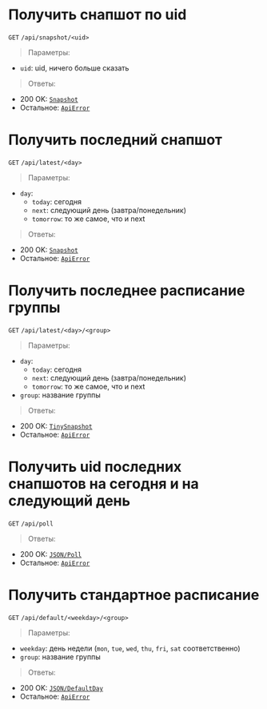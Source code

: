 # Получить снапшот по uid
`GET` `/api/snapshot/<uid>`

> Параметры:
* `uid`: uid, ничего больше сказать

> Ответы:
* 200 OK: [`Snapshot`](https://github.com/pashokitsme/maiq-web-api/blob/master/docs/api_returns.md#jsonsnapshot)
* Остальное: [`ApiError`](https://github.com/pashokitsme/maiq-web-api/blob/master/docs/api_returns.md#jsonapierror)
  
# Получить последний снапшот
`GET` `/api/latest/<day>`

> Параметры:
* `day`: 
  * `today`: сегодня
  * `next`: следующий день (завтра/понедельник)
  * `tomorrow`: то же самое, что и next

> Ответы:
* 200 OK: [`Snapshot`](https://github.com/pashokitsme/maiq-web-api/blob/master/docs/api_returns.md#jsonsnapshot)
* Остальное: [`ApiError`](https://github.com/pashokitsme/maiq-web-api/blob/master/docs/api_returns.md#jsonapierror)

# Получить последнее расписание группы
`GET` `/api/latest/<day>/<group>`

> Параметры:
* `day`: 
  * `today`: сегодня
  * `next`: следующий день (завтра/понедельник)
  * `tomorrow`: то же самое, что и next
* `group`: название группы

> Ответы:
* 200 OK: [`TinySnapshot`](https://github.com/pashokitsme/maiq-web-api/blob/master/docs/api_returns.md#jsontinysnapshot)
* Остальное: [`ApiError`](https://github.com/pashokitsme/maiq-web-api/blob/master/docs/api_returns.md#jsonapierror)

# Получить uid последних снапшотов на сегодня и на следующий день
`GET` `/api/poll`

> Ответы:
* 200 OK: [`JSON/Poll`](https://github.com/pashokitsme/maiq-web-api/blob/master/docs/api_returns.md#jsonpoll)
* Остальное: [`ApiError`](https://github.com/pashokitsme/maiq-web-api/blob/master/docs/api_returns.md#jsonapierror)

# Получить стандартное расписание
`GET` `/api/default/<weekday>/<group>`

> Параметры:
* `weekday`: день недели (`mon`, `tue`, `wed`, `thu`, `fri`, `sat` соответственно)
* `group`: название группы

> Ответы:
  * 200 OK: [`JSON/DefaultDay`](https://github.com/pashokitsme/maiq-web-api/blob/master/docs/api_returns.md#jsondefaultday)
  * Остальное: [`ApiError`](https://github.com/pashokitsme/maiq-web-api/blob/master/docs/api_returns.md#jsonapierror)